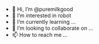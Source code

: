 - 👋 Hi, I’m @puremilkgood
- 👀 I’m interested in robot
- 🌱 I’m currently learning ...
- 💞️ I’m looking to collaborate on ...
- 📫 How to reach me ...

<!---
puremilkgood/puremilkgood is a ✨ special ✨ repository because its `README.md` (this file) appears on your GitHub profile.
You can click the Preview link to take a look at your changes.
--->
